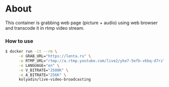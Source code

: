 # About

This container is grabbing web page (picture + audio) using web browser and transcode it in rtmp video stream. 

### How to use

```bash
$ docker run -it --rm \
      -e GRAB_URL="https://lenta.ru" \
      -e RTMP_URL="rtmp://a.rtmp.youtube.com/live2/yke7-5efb-vkbq-d7rz" \
      -e LANGUAGE="en" \
      -e V_BITRATE="2500K" \
      -e A_BITRATE="256K" \
      kolyadin/live-video-broadcasting
```